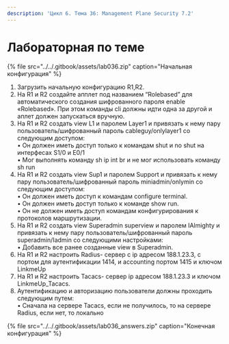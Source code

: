 ```yaml
---
description: 'Цикл 6. Тема 36: Management Plane Security 7.2'
---
```


# Лабораторная по теме

{% file src="../../.gitbook/assets/lab036.zip" caption="Начальная конфигурация" %}

1. Загрузить начальную конфигурацию R1,R2.  
2. На R1 и R2 создайте апплет под названием “Rolebased” для автоматического создания шифрованного пароля enable «Rolebased». При этом команды cli должны идти одна за другой и аплет должен запускаться вручную.  
3. На R1 и R2 создать view L1 и паролем Layer1 и привязать к нему пару пользователь/шифрованный пароль cableguy/onlylayer1 со следующим доступом:  
  • Он должен иметь доступ только к командам shut и no shut на интерфесах S1/0 и E0/1  
  • Мог выполнять команду sh ip int br и не мог использовать команду sh run  
4. На R1 и R2 создать view Sup1 и паролем Support и привязать к нему пару пользователь/шифрованный пароль miniadmin/onlymin со следующим доступом:  
  • Он должен иметь доступ к командам configure terminal.  
  • Он должен иметь доступ только к команде show run.  
  • Он не должен иметь доступ командам конфигурирования к протоколов маршрутизации.  
5. На R1 и R2 создать view Superadmin superview и паролем IAlmighty и привязать к нему пару пользователь/шифрованный пароль superadmin/Iadmin со следующими настройками:  
  • Добавить все ранее созданные view в Superadmin.  
6. На R1 и R2 настроить Radius- сервер c ip адресом 188.1.23.3, с портом для аутентификации 1414, и accounting портом 1415 и ключом LinkmeUp  
7. На R1 и R2 настроить Tacacs- сервер ip адресом 188.1.23.3 и ключом LinkmeUp\_Tacacs.  
8. Аутентификацию и авторизацию пользователи должны проходить следующим путем:  
  • Сначала на сервере Tacacs, если не получилось, то на сервере Radius, если нет, то локально  
  


{% file src="../../.gitbook/assets/lab036\_answers.zip" caption="Конечная конфигурация" %}

